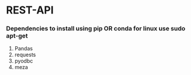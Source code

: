 # REST-API

### Dependencies to install using pip OR conda for linux use sudo apt-get <package-name>
1. Pandas
2. requests
3. pyodbc
4. meza
 
